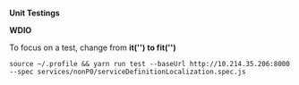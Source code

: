 **Unit Testings**

**WDIO**

To focus on a test, change from **it('') to fit('')**

```
source ~/.profile && yarn run test --baseUrl http://10.214.35.206:8000  --spec services/nonP0/serviceDefinitionLocalization.spec.js
```

